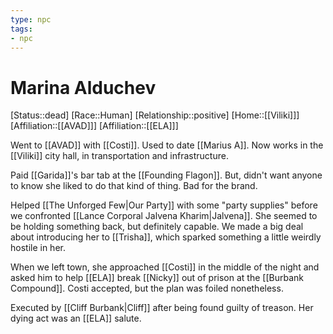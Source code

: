 ```yaml
---
type: npc
tags: 
- npc
---
```


# Marina Alduchev
[Status::dead]
[Race::Human]
[Relationship::positive]
[Home::[[Viliki]]]
[Affiliation::[[AVAD]]]
[Affiliation::[[ELA]]]

Went to [[AVAD]] with [[Costi]]. Used to date [[Marius A]]. Now works in the [[Viliki]] city hall, in transportation and infrastructure. 

Paid [[Garida]]'s bar tab at the [[Founding Flagon]]. But, didn't want anyone to know she liked to do that kind of thing. Bad for the brand.

Helped [[The Unforged Few|Our Party]] with some "party supplies" before we confronted [[Lance Corporal Jalvena Kharim|Jalvena]]. She seemed to be holding something back, but definitely capable. We made a big deal about introducing her to [[Trisha]], which sparked something a little weirdly hostile in her.

When we left town, she approached [[Costi]] in the middle of the night and asked him to help [[ELA]] break [[Nicky]] out of prison at the [[Burbank Compound]]. Costi accepted, but the plan was foiled nonetheless.

Executed by [[Cliff Burbank|Cliff]] after being found guilty of treason. Her dying act was an [[ELA]] salute.